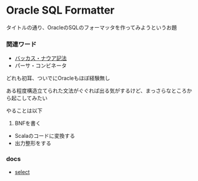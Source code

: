 # Oracle SQL Formatter

タイトルの通り、OracleのSQLのフォーマッタを作ってみようというお題

### 関連ワード
+ [バッカス・ナウア記法](https://ja.wikipedia.org/wiki/%E3%83%90%E3%83%83%E3%82%AB%E3%82%B9%E3%83%BB%E3%83%8A%E3%82%A6%E3%82%A2%E8%A8%98%E6%B3%95)
+ パーサ・コンビネータ

どれも初耳、ついでにOracleもほぼ経験無し

ある程度構造立てられた文法がぐぐれば出る気がするけど、まっさらなところから起こしてみたい

やることは以下

1. BNFを書く
+ Scalaのコードに変換する
+ 出力整形をする

### docs
+ [select](bnf/select.md)
